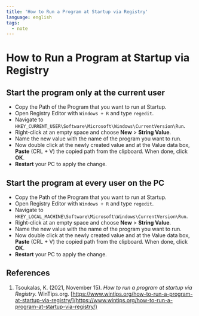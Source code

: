 ```yaml
---
title: 'How to Run a Program at Startup via Registry'
language: english
tags:
  - note
---
```


# How to Run a Program at Startup via Registry

## Start the program only at the current user

- Copy the Path of the Program that you want to run at Startup.
- Open Registry Editor with `Windows + R` and type `regedit`.
- Navigate to `HKEY_CURRENT_USER\Software\Microsoft\Windows\CurrentVersion\Run`.
- Right-click at an empty space and choose **New** > **String Value**.
- Name the new value with the name of the program you want to run.
- Now double click at the newly created value and at the Value data box, **Paste** (CRL + V) the copied path from the clipboard. When done, click **OK**.
- **Restart** your PC to apply the change.

## Start the program at every user on the PC

- Copy the Path of the Program that you want to run at Startup.
- Open Registry Editor with `Windows + R` and type `regedit`.
- Navigate to `HKEY_LOCAL_MACHINE\Software\Microsoft\Windows\CurrentVersion\Run`.
- Right-click at an empty space and choose **New** > **String Value**.
- Name the new value with the name of the program you want to run.
- Now double click at the newly created value and at the Value data box, **Paste** (CRL + V) the copied path from the clipboard. When done, click **OK**.
- **Restart** your PC to apply the change.

## References

1. Tsoukalas, K. (2021, November 15). _How to run a program at startup via Registry._ WinTips.org. [https://www.wintips.org/how-to-run-a-program-at-startup-via-registry/](https://www.wintips.org/how-to-run-a-program-at-startup-via-registry/)
